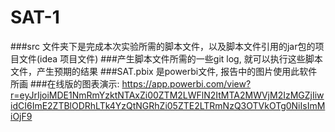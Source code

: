 # SAT-1
###src 文件夹下是完成本次实验所需的脚本文件，以及脚本文件引用的jar包的项目文件(idea 项目文件)
###产生脚本文件所需的一些git log, 就可以执行这些脚本文件，产生预期的结果
###SAT.pbix 是powerbi文件, 报告中的图片使用此软件所画
###在线版的图表演示: https://app.powerbi.com/view?r=eyJrIjoiMDE1NmRmYzktNTAxZi00ZTM2LWFlN2ItMTA2MWVjM2IzMGZjIiwidCI6ImE2ZTBlODRhLTk4YzQtNGRhZi05ZTE2LTRmNzQ3OTVkOTg0NiIsImMiOjF9